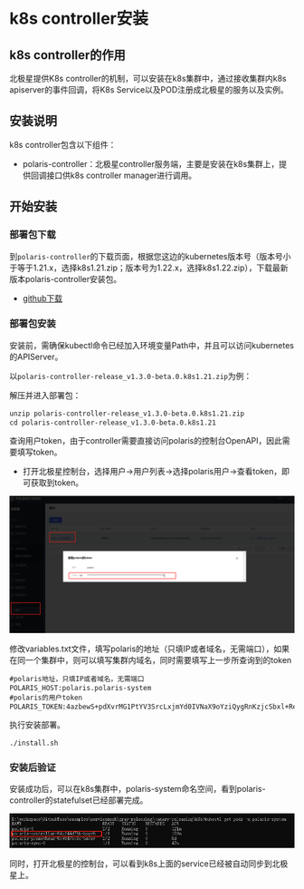 # k8s controller安装

## k8s controller的作用

北极星提供K8s controller的机制，可以安装在k8s集群中，通过接收集群内k8s apiserver的事件回调，将K8s Service以及POD注册成北极星的服务以及实例。

## 安装说明

k8s controller包含以下组件：

- polaris-controller：北极星controller服务端，主要是安装在k8s集群上，提供回调接口供k8s controller manager进行调用。

## 开始安装

### 部署包下载

到`polaris-controller`的下载页面，根据您这边的kubernetes版本号（版本号小于等于1.21.x，选择k8s1.21.zip；版本号为1.22.x，选择k8s1.22.zip），下载最新版本polaris-controller安装包。

- [github下载](https://github.com/polarismesh/polaris-controller/releases)

### 部署包安装

安装前，需确保kubectl命令已经加入环境变量Path中，并且可以访问kubernetes的APIServer。

以```polaris-controller-release_v1.3.0-beta.0.k8s1.21.zip```为例：

解压并进入部署包：

```
unzip polaris-controller-release_v1.3.0-beta.0.k8s1.21.zip
cd polaris-controller-release_v1.3.0-beta.0.k8s1.21
```

查询用户token，由于controller需要直接访问polaris的控制台OpenAPI，因此需要填写token。

- 打开北极星控制台，选择用户->用户列表->选择polaris用户->查看token，即可获取到token。

![](图片/安装北极星controller/查看token.png)

修改variables.txt文件，填写polaris的地址（只填IP或者域名，无需端口），如果在同一个集群中，则可以填写集群内域名，同时需要填写上一步所查询到的token

```
#polaris地址，只填IP或者域名，无需端口
POLARIS_HOST:polaris.polaris-system
#polaris的用户token
POLARIS_TOKEN:4azbewS+pdXvrMG1PtYV3SrcLxjmYd0IVNaX9oYziQygRnKzjcSbxl+Reg7zYQC1gRrGiLzmMY+w+aCxOYI=
```

执行安装部署。

```
./install.sh
```

### 安装后验证

安装成功后，可以在k8s集群中，polaris-system命名空间，看到polaris-controller的statefulset已经部署完成。

![](图片/安装北极星controller/pod详情.png)

同时，打开北极星的控制台，可以看到k8s上面的service已经被自动同步到北极星上。
